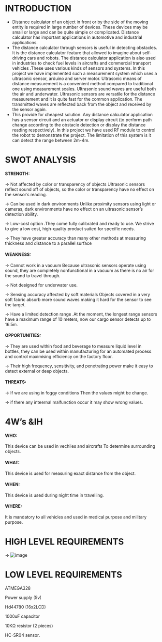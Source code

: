# INTRODUCTION
* Distance calculator of an object in front or by the side of the moving entity is required in large number of devices. These devices may be small or large and can be quite simple or complicated. Distance calculator has important applications in automotive and industrial applications.
* The distance calculator through sensors is useful in detecting obstacles. It is the distance calculator feature that allowed to imagine about self-driving cars and robots. The distance calculator application is also used in industries to check fuel levels in aircrafts and commercial transport vehicles .These uses various kinds of sensors and systems. In this project we have implemented such a measurement system which uses a ultrasonic sensor, arduino and server motor. Ultrasonic means of distance measurement is a convenient method compared to traditional one using measurement scales. Ultrasonic sound waves are useful both the air and underwater. Ultrasonic sensors are versatile for the distance measurement and it is quite fast for the common application. The transmitted waves are reflected back from the object and received by the sensor again.
* This provide for cheapest solution. Any distance calculator application has a sensor circuit and an actuator or display circuit (to perform path change according to the obstacle detection or display the distance reading respectively). In this project we have used RF module to control the robot to demonstrate the project. The limitation of this system is it can detect the range between 2m-4m. 

# SWOT ANALYSIS

#### STRENGTH:

 -> Not affected by color or transparency of objects Ultrasonic sensors reflect sound off of objects, so the color or transparency have no effect on the sensor’s reading.
 
 -> Can be used in dark environments Unlike proximity sensors using light or cameras, dark environments have no effect on an ultrasonic sensor’s detection ability.

 -> Low-cost option .They come fully calibrated and ready to use. We strive to give a low cost, high-quality product suited for specific needs.

 -> They have greater accuracy than many other methods at measuring thickness and distance to a parallel surface
 
 #### WEAKNESS:
  -> Cannot work in a vacuum Because ultrasonic sensors operate using sound, they are completely nonfunctional in a vacuum as there is no air for the sound to travel through.
  
  -> Not designed for underwater use.
  
  -> Sensing accuracy affected by soft materials Objects covered in a very soft fabric absorb more sound waves making it hard for the sensor to see the target.
  
  -> Have a limited detection range .At the moment, the longest range sensors have a maximum range of 10 meters, now our cargo sensor detects up to 16.5m.

#### OPPORTUNITIES:

 -> They are used within food and beverage to measure liquid level in bottles, they can be used within manufacturing for an automated process and control maximising efficiency on the factory floor.
 
 -> Their high frequency, sensitivity, and penetrating power make it easy to detect external or deep objects.
 
 #### THREATS:
 -> If we are using in foggy conditions Then the values might be change.
 
 -> if there any inteernal malfunction occur it may show wrong values.
 
 
 # 4W’s &IH
 
 #### WHO:
 This device can be used in vechiles and aircrafts To determine surrounding objects.
 
 #### WHAT:
 This device is used for measuring exact distance from the object.
 
 #### WHEN:
 This device is used during night time in travelling.
 
 #### WHERE:
 It is mandatory to all vehicles and used in medical purpose and military purpose.

# HIGH LEVEL REQUIREMENTS
 -> ![image](https://user-images.githubusercontent.com/80596756/164877751-3c319402-519f-4633-9026-8aada8c72aaa.png)

 
# LOW LEVEL REQUIREMENTS
 ATMEGA328
 
Power supply (5v)

Hd44780 (16x2LCD) 

1000uF capacitor

10KΩ resistor (2 pieces) 

HC-SR04 sensor.
